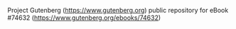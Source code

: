 Project Gutenberg (https://www.gutenberg.org) public repository for
eBook #74632 (https://www.gutenberg.org/ebooks/74632)
